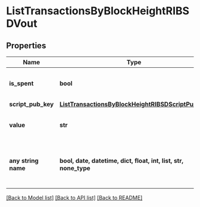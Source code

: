 # ListTransactionsByBlockHeightRIBSDVout


## Properties
Name | Type | Description | Notes
------------ | ------------- | ------------- | -------------
**is_spent** | **bool** | Defines whether the output is spent or not. | 
**script_pub_key** | [**ListTransactionsByBlockHeightRIBSDScriptPubKey**](ListTransactionsByBlockHeightRIBSDScriptPubKey.md) |  | 
**value** | **str** | Represents the sent/received amount. | 
**any string name** | **bool, date, datetime, dict, float, int, list, str, none_type** | any string name can be used but the value must be the correct type | [optional]

[[Back to Model list]](../README.md#documentation-for-models) [[Back to API list]](../README.md#documentation-for-api-endpoints) [[Back to README]](../README.md)


